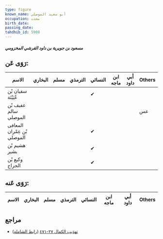 ```yaml
---
type: figure
known_name: أبو سعيد الموصلي
occupation: محدث
birth_date:
passing_date:
tahdhib_id: 5908
---
```

##### مسعود بن جويرية بن داود القرشي المخزومي

## رَوَى عَن:
| الاسم                       | البخاري | مسلم | الترمذي | النسائي | ابن ماجه | أبي داود | Others |
| --------------------------- | ------- | ---- | ------- | ------- | -------- | -------- | ------ |
| سفيان بْن عُيَيْنَة         |         |      |         | ✔       |          |          |        |
| عفيف بْن سالم الموصلي       |         |      |         |         |          |          | عس     |
| المعافى بْن عِمْران الموصلي |         |      |         | ✔       |          |          |        |
| هشيم بْن بشير               |         |      |         | ✔       |          |          |        |
| وكيع بْن الجراح             |         |      |         | ✔       |          |          |        |
## رَوَى عَنه:
| الاسم | البخاري | مسلم | الترمذي | النسائي | ابن ماجه | أبي داود | Others |
| ----- | ------- | ---- | ------- | ------- | -------- | -------- | ------ |
## مراجع
- [تهذيب الكمال ٢٧-٤٧١](obsidian://open?vault=Tahdhib-al-Kamal&file=Figures/٥٩٠٨-مسعود%20بن%20جويرية%20بن%20داود%20القرشي%20المخزومي) ([رابط الشاملة](https://shamela.ws/book/3722/14860))